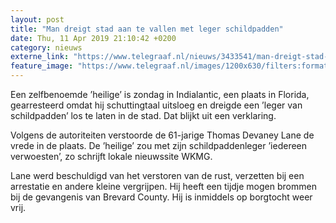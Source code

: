 ```yaml
---
layout: post
title: "Man dreigt stad aan te vallen met leger schildpadden"
date: Thu, 11 Apr 2019 21:10:42 +0200
category: nieuws
externe_link: "https://www.telegraaf.nl/nieuws/3433541/man-dreigt-stad-aan-te-vallen-met-leger-schildpadden"
feature_image: "https://www.telegraaf.nl/images/1200x630/filters:format(jpeg):quality(80)/cdn-kiosk-api.telegraaf.nl/bd564c68-5c90-11e9-8997-02d2fb1aa1d7.jpg"
---
```


<p class="intro">Een zelfbenoemde ’heilige’ is zondag in Indialantic, een plaats in Florida, gearresteerd omdat hij schuttingtaal uitsloeg en dreigde een ’leger van schildpadden’ los te laten in de stad. Dat blijkt uit een verklaring.</p> <p>Volgens de autoriteiten verstoorde de 61-jarige Thomas Devaney Lane de vrede in de plaats. De ’heilige’ zou met zijn schildpaddenleger ’iedereen verwoesten’, zo schrijft lokale nieuwssite WKMG.</p><p>Lane werd beschuldigd van het verstoren van de rust, verzetten bij een arrestatie en andere kleine vergrijpen. Hij heeft een tijdje mogen brommen bij de gevangenis van Brevard County. Hij is inmiddels op borgtocht weer vrij.</p>

